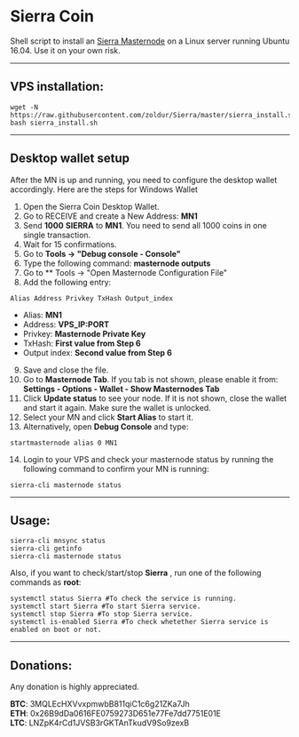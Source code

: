 # Sierra Coin
Shell script to install an [Sierra Masternode](https://www.sierracoin.net/) on a Linux server running Ubuntu 16.04. Use it on your own risk.

***
## VPS installation:
```
wget -N https://raw.githubusercontent.com/zoldur/Sierra/master/sierra_install.sh
bash sierra_install.sh
```
***

## Desktop wallet setup

After the MN is up and running, you need to configure the desktop wallet accordingly. Here are the steps for Windows Wallet
1. Open the Sierra Coin Desktop Wallet.
2. Go to RECEIVE and create a New Address: **MN1**
3. Send **1000** **SIERRA** to **MN1**. You need to send all 1000 coins in one single transaction.
4. Wait for 15 confirmations.
5. Go to **Tools -> "Debug console - Console"**
6. Type the following command: **masternode outputs**
7. Go to  ** Tools -> "Open Masternode Configuration File"
8. Add the following entry:
```
Alias Address Privkey TxHash Output_index
```
* Alias: **MN1**
* Address: **VPS_IP:PORT**
* Privkey: **Masternode Private Key**
* TxHash: **First value from Step 6**
* Output index:  **Second value from Step 6**
9. Save and close the file.
10. Go to **Masternode Tab**. If you tab is not shown, please enable it from: **Settings - Options - Wallet - Show Masternodes Tab**
11. Click **Update status** to see your node. If it is not shown, close the wallet and start it again. Make sure the wallet is unlocked.
12. Select your MN and click **Start Alias** to start it.
13. Alternatively, open **Debug Console** and type:
```
startmasternode alias 0 MN1
```
14. Login to your VPS and check your masternode status by running the following command to confirm your MN is running:
```
sierra-cli masternode status
```
***

## Usage:
```
sierra-cli mnsync status
sierra-cli getinfo
sierra-cli masternode status
```
Also, if you want to check/start/stop **Sierra** , run one of the following commands as **root**:

```
systemctl status Sierra #To check the service is running.
systemctl start Sierra #To start Sierra service.
systemctl stop Sierra #To stop Sierra service.
systemctl is-enabled Sierra #To check whetether Sierra service is enabled on boot or not.
```
***

## Donations:
Any donation is highly appreciated.

**BTC**: 3MQLEcHXVvxpmwbB811qiC1c6g21ZKa7Jh  
**ETH**: 0x26B9dDa0616FE0759273D651e77Fe7dd7751E01E  
**LTC**: LNZpK4rCd1JVSB3rGKTAnTkudV9So9zexB  

